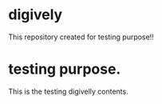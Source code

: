# digively
This repository created for testing purpose!!
# testing purpose.
This is the testing digivelly contents.
